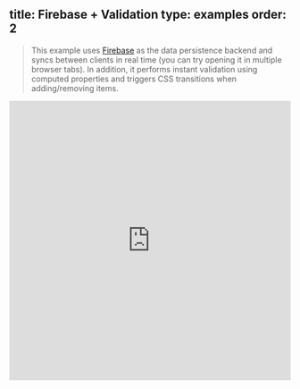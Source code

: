 title: Firebase + Validation
type: examples
order: 2
---

> This example uses [Firebase](https://www.firebase.com/) as the data persistence backend and syncs between clients in real time (you can try opening it in multiple browser tabs). In addition, it performs instant validation using computed properties and triggers CSS transitions when adding/removing items.

<iframe width="100%" height="500" src="http://jsfiddle.net/yyx990803/2d3htmpr/embedded/result,html,js,css" allowfullscreen="allowfullscreen" frameborder="0"></iframe>
